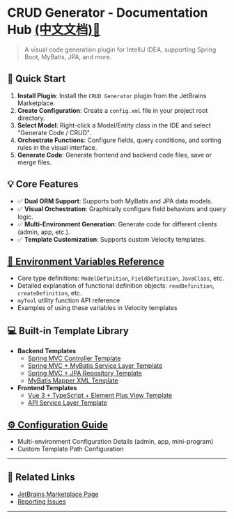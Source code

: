 # **CRUD Generator - Documentation Hub** [(中文文档)🔗](./zh/README.md)

> A visual code generation plugin for IntelliJ IDEA, supporting Spring Boot, MyBatis, JPA, and more.


## 🚀 Quick Start

1.  **Install Plugin**: Install the `CRUD Generator` plugin from the JetBrains Marketplace.
2.  **Create Configuration**: Create a `config.xml` file in your project root directory.
3.  **Select Model**: Right-click a Model/Entity class in the IDE and select "Generate Code / CRUD".
4.  **Orchestrate Functions**: Configure fields, query conditions, and sorting rules in the visual interface.
5.  **Generate Code**: Generate frontend and backend code files, save or merge files.

## 💡 Core Features

-   ✅ **Dual ORM Support**: Supports both MyBatis and JPA data models.
-   ✅ **Visual Orchestration**: Graphically configure field behaviors and query logic.
-   ✅ **Multi-Environment Generation**: Generate code for different clients (admin, app, etc.).
-   ✅ **Template Customization**: Supports custom Velocity templates.


## [🧩 Environment Variables Reference](./env-variables.md)
- Core type definitions: `ModelDefinition`, `FieldDefinition`, `JavaClass`, etc.
- Detailed explanation of functional definition objects: `readDefinition`, `createDefinition`, etc.
- `myTool` utility function API reference
- Examples of using these variables in Velocity templates

## 💻 Built-in Template Library

- **Backend Templates**
  - [Spring MVC Controller Template](./built-in-templates/mybatis/spring/src/main/java/__base_package__/controller/__modelName__Controller.java.vm)
  - [Spring MVC + MyBatis Service Layer Template](./built-in-templates/mybatis/spring/src/main/java/__base_package__/service/__modelName__Service.java.vm)
  - [Spring MVC + JPA Repository Template](./built-in-templates/jpa/spring/src/main/java/__base_package__/dao/__modelName__Repository.java.vm)
  - [MyBatis Mapper XML Template](./built-in-templates/mybatis/spring/src/main/resources/mybatis/__module__/mapper/__modelName__Mapper.xml.vm)
- **Frontend Templates**
  - [Vue 3 + TypeScript + Element Plus View Template](./built-in-templates/mybatis/front_end/admin/src/views/__module__/__kebabCaseModelName__/index.vue.vm)
  - [API Service Layer Template](./built-in-templates/mybatis/front_end/admin/src/apis/__module__/__kebabCaseModelName__.ts.vm)

## [⚙️ Configuration Guide](./config.md)
- Multi-environment Configuration Details (admin, app, mini-program)
- Custom Template Path Configuration

---

## 🔗 Related Links

-   [JetBrains Marketplace Page](https://plugins.jetbrains.com/plugin/26463-crud-generator)
-   [Reporting Issues](https://github.com/zhizunyoulan/CRUD-Generator/issues)

---
